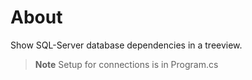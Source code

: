 # About

Show SQL-Server database dependencies in a treeview.

> **Note**
> Setup for connections is in Program.cs